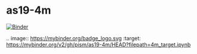 # as19-4m

[![Binder](https://mybinder.org/badge_logo.svg)](https://mybinder.org/v2/gh/pism/as19-4m/HEAD?filepath=4m_target.ipynb)

.. image:: https://mybinder.org/badge_logo.svg
 :target: https://mybinder.org/v2/gh/pism/as19-4m/HEAD?filepath=4m_target.ipynb